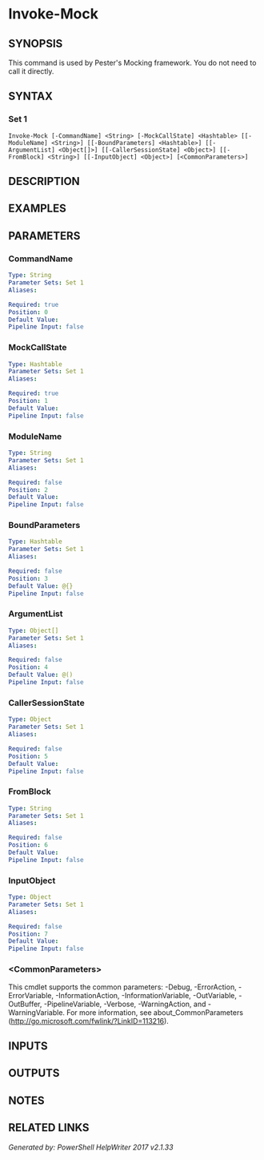 ﻿# Invoke-Mock

## SYNOPSIS
This command is used by Pester's Mocking framework.  You do not need to call it directly.

## SYNTAX

### Set 1
```
Invoke-Mock [-CommandName] <String> [-MockCallState] <Hashtable> [[-ModuleName] <String>] [[-BoundParameters] <Hashtable>] [[-ArgumentList] <Object[]>] [[-CallerSessionState] <Object>] [[-FromBlock] <String>] [[-InputObject] <Object>] [<CommonParameters>]
```

## DESCRIPTION


## EXAMPLES

## PARAMETERS

### CommandName


```yaml
Type: String
Parameter Sets: Set 1
Aliases: 

Required: true
Position: 0
Default Value: 
Pipeline Input: false
```

### MockCallState


```yaml
Type: Hashtable
Parameter Sets: Set 1
Aliases: 

Required: true
Position: 1
Default Value: 
Pipeline Input: false
```

### ModuleName


```yaml
Type: String
Parameter Sets: Set 1
Aliases: 

Required: false
Position: 2
Default Value: 
Pipeline Input: false
```

### BoundParameters


```yaml
Type: Hashtable
Parameter Sets: Set 1
Aliases: 

Required: false
Position: 3
Default Value: @{}
Pipeline Input: false
```

### ArgumentList


```yaml
Type: Object[]
Parameter Sets: Set 1
Aliases: 

Required: false
Position: 4
Default Value: @()
Pipeline Input: false
```

### CallerSessionState


```yaml
Type: Object
Parameter Sets: Set 1
Aliases: 

Required: false
Position: 5
Default Value: 
Pipeline Input: false
```

### FromBlock


```yaml
Type: String
Parameter Sets: Set 1
Aliases: 

Required: false
Position: 6
Default Value: 
Pipeline Input: false
```

### InputObject


```yaml
Type: Object
Parameter Sets: Set 1
Aliases: 

Required: false
Position: 7
Default Value: 
Pipeline Input: false
```

### \<CommonParameters\>
This cmdlet supports the common parameters: -Debug, -ErrorAction, -ErrorVariable, -InformationAction, -InformationVariable, -OutVariable, -OutBuffer, -PipelineVariable, -Verbose, -WarningAction, and -WarningVariable. For more information, see about_CommonParameters (http://go.microsoft.com/fwlink/?LinkID=113216).

## INPUTS

## OUTPUTS

## NOTES

## RELATED LINKS


*Generated by: PowerShell HelpWriter 2017 v2.1.33*
